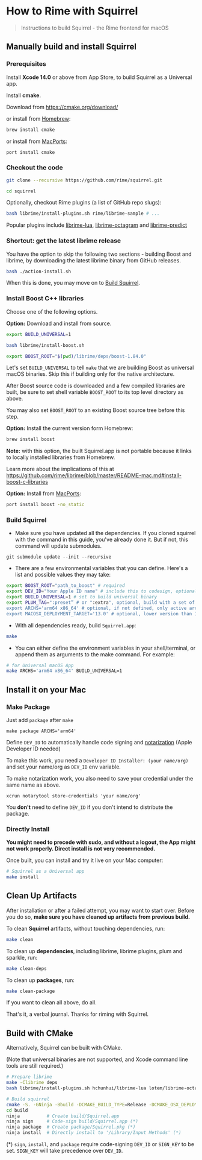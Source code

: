 # How to Rime with Squirrel

> Instructions to build Squirrel - the Rime frontend for macOS

## Manually build and install Squirrel

### Prerequisites

Install **Xcode 14.0** or above from App Store, to build Squirrel as a Universal
app.

Install **cmake**.

Download from https://cmake.org/download/

or install from [Homebrew](http://brew.sh/):

``` sh
brew install cmake
```

or install from [MacPorts](https://www.macports.org/):

``` sh
port install cmake
```

### Checkout the code

``` sh
git clone --recursive https://github.com/rime/squirrel.git

cd squirrel
```

Optionally, checkout Rime plugins (a list of GitHub repo slugs):

``` sh
bash librime/install-plugins.sh rime/librime-sample # ...
```

Popular plugins include [librime-lua](https://github.com/hchunhui/librime-lua), [librime-octagram](https://github.com/lotem/librime-octagram) and [librime-predict](https://github.com/rime/librime-predict)

### Shortcut: get the latest librime release

You have the option to skip the following two sections - building Boost and
librime, by downloading the latest librime binary from GitHub releases.

``` sh
bash ./action-install.sh
```

When this is done, you may move on to [Build Squirrel](#build-squirrel).

### Install Boost C++ libraries

Choose one of the following options.

**Option:** Download and install from source.

``` sh
export BUILD_UNIVERSAL=1

bash librime/install-boost.sh

export BOOST_ROOT="$(pwd)/librime/deps/boost-1.84.0"
```

Let's set `BUILD_UNIVERSAL` to tell `make` that we are building Boost as
universal macOS binaries. Skip this if building only for the native architecture.

After Boost source code is downloaded and a few compiled libraries are built,
be sure to set shell variable `BOOST_ROOT` to its top level directory as above.

You may also set `BOOST_ROOT` to an existing Boost source tree before this step.

**Option:** Install the current version form Homebrew:

``` sh
brew install boost
```

**Note:** with this option, the built Squirrel.app is not portable because it
links to locally installed libraries from Homebrew.

Learn more about the implications of this at
https://github.com/rime/librime/blob/master/README-mac.md#install-boost-c-libraries

**Option:** Install from [MacPorts](https://www.macports.org/):

``` sh
port install boost -no_static
```

### Build Squirrel

* Make sure you have updated all the dependencies. If you cloned squirrel with the command in this guide, you've already done it. But if not, this command will update submodules.

```
git submodule update --init --recursive
```

* There are a few environmental variables that you can define. Here's a list and possible values they may take:

``` sh
export BOOST_ROOT="path_to_boost" # required
export DEV_ID="Your Apple ID name" # include this to codesign, optional
export BUILD_UNIVERSAL=1 # set to build universal binary
export PLUM_TAG=":preset” # or ":extra", optional, build with a set of plum formulae
export ARCHS='arm64 x86_64' # optional, if not defined, only active arch is used
export MACOSX_DEPLOYMENT_TARGET='13.0' # optional, lower version than 13.0 is not tested and may not work properly
```

* With all dependencies ready, build `Squirrel.app`:

``` sh
make
```

* You can either define the environment variables in your shell/terminal, or append them as arguments to the make command. For example:

``` sh
# for Universal macOS App
make ARCHS='arm64 x86_64' BUILD_UNIVERSAL=1
```

## Install it on your Mac

### Make Package

Just add `package` after `make`

```
make package ARCHS='arm64'
```

Define `DEV_ID` to automatically handle code signing and [notarization](https://developer.apple.com/documentation/security/notarizing_macos_software_before_distribution) (Apple Developer ID needed)

To make this work, you need a `Developer ID Installer: (your name/org)` and set your name/org as `DEV_ID` env variable. 

To make notarization work, you also need to save your credential under the same name as above.

```
xcrun notarytool store-credentials 'your name/org'
```

You **don't** need to define `DEV_ID` if you don't intend to distribute the package.

### Directly Install

**You might need to precede with sudo, and without a logout, the App might not work properly. Direct install is not very recommended.**

Once built, you can install and try it live on your Mac computer:

``` sh
# Squirrel as a Universal app
make install
```

## Clean Up Artifacts

After installation or after a failed attempt, you may want to start over. Before you do so, **make sure you have cleaned up artifacts from previous build.**

To clean **Squirrel** artifacts, without touching dependencies, run:

``` sh
make clean
```

To clean up **dependencies**, including librime, librime plugins, plum and sparkle, run:

``` sh
make clean-deps
```

To clean up **packages**, run:

``` sh
make clean-package
```

If you want to clean all above, do all.

That's it, a verbal journal. Thanks for riming with Squirrel.

## Build with CMake

Alternatively, Squirrel can be built with CMake.

(Note that universal binaries are not supported, and Xcode command line tools are still required.)

```sh
# Prepare librime
make -Clibrime deps
bash librime/install-plugins.sh hchunhui/librime-lua lotem/librime-octagram rime/librime-predict  # and more...

# Build squirrel
cmake -S. -GNinja -Bbuild -DCMAKE_BUILD_TYPE=Release -DCMAKE_OSX_DEPLOYMENT_TARGET=13.0 -DDEV_ID='YourDevID'
cd build
ninja          # Create build/Squirrel.app
ninja sign     # Code-sign build/Squirrel.app (*)
ninja package  # Create package/Squirrel.pkg (*)
ninja install  # Directly install to '/Library/Input Methods' (*)
```

(*) `sign`, `install`, and `package` require code-signing `DEV_ID` or `SIGN_KEY` to be set. `SIGN_KEY` will take precedence over `DEV_ID`.
